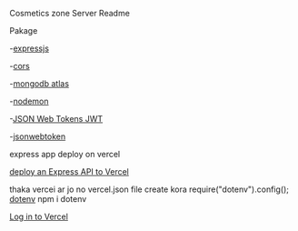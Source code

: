 Cosmetics zone Server Readme

Pakage

-[expressjs](https://expressjs.com/)

-[cors](https://www.npmjs.com/package/cors)

-[mongodb atlas](https://cloud.mongodb.com/)

-[nodemon](https://www.npmjs.com/package/nodemon)


-[JSON Web Tokens JWT](https://jwt.io/)

-[jsonwebtoken](https://www.npmjs.com/package/jsonwebtoken)


express app deploy on vercel

[deploy an Express API to Vercel](https://shadowsmith.com/thoughts/how-to-deploy-an-express-api-to-vercel)

thaka vercei ar jo no  vercel.json file create kora 
require("dotenv").config();
[dotenv](https://www.npmjs.com/package/dotenv)
npm i dotenv


[Log in to Vercel](https://vercel.com/login?next=%2Fdashboard)
